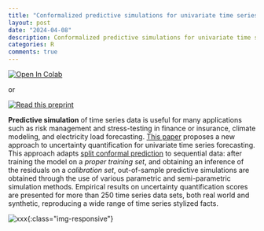 ```yaml
---
title: "Conformalized predictive simulations for univariate time series"
layout: post
date: "2024-04-08"
description: Conformalized predictive simulations for univariate time series on > 250 data sets 
categories: R
comments: true
---
```


<span>
<a target="_blank" href="https://colab.research.google.com/github/Techtonique/ahead_python/blob/main/ahead/demo/thierrymoudiki_20240408_conformal_bench.ipynb">
  <img style="width: inherit;" src="https://colab.research.google.com/assets/colab-badge.svg" alt="Open In Colab"/>
</a>
</span>

or 

<span>
<a target="_blank" href="https://www.researchgate.net/publication/379643443_Conformalized_predictive_simulations_for_univariate_time_series">
  <img style="width: inherit;" src="https://colab.research.google.com/assets/colab-badge.svg" alt="Read this preprint"/>
</a>
</span>

**Predictive simulation** of time series data is useful for many applications such as risk management and stress-testing in finance or insurance, climate modeling, and electricity load forecasting.  [This paper](https://www.researchgate.net/publication/379643443_Conformalized_predictive_simulations_for_univariate_time_series) proposes a new approach to uncertainty quantification for univariate time series forecasting. This approach adapts [split conformal prediction](https://conformalpredictionintro.github.io/) to sequential data:  after training the model on a _proper training set_, and obtaining an inference of the residuals on a _calibration set_, out-of-sample predictive simulations are obtained through the use of various parametric and semi-parametric simulation methods.  Empirical results on uncertainty quantification scores are presented for more than 250 time series data sets, both real world and synthetic, reproducing a wide range of time series stylized facts. 

![xxx]({{base}}/images/2024-04-08/2024-04-08-image1.png){:class="img-responsive"}      
